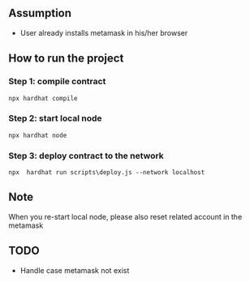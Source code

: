 ## Assumption
- User already installs metamask in his/her browser

## How to run the project
### Step 1: compile contract
```
npx hardhat compile
```
### Step 2: start local node
```
npx hardhat node
```
### Step 3: deploy contract to the network
```
npx  hardhat run scripts\deploy.js --network localhost
```

## Note
When you re-start local node, please also reset related account in the metamask

## TODO
- Handle case metamask not exist